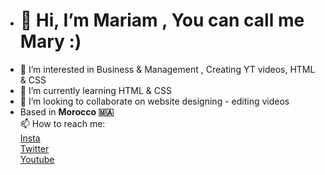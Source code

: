 - <h1>👋 Hi, I’m Mariam , You can call me Mary :)</h1>
- 👀 I’m interested in Business & Management , Creating YT videos,  HTML & CSS 
- 🌱 I’m currently learning HTML & CSS 
- 💞️ I’m looking to collaborate on website designing - editing videos
- Based in <strong>Morocco 🇲🇦 </strong>
  <br> 📫 How to reach me: <br>
<a href="https://www.instagram.com/mariamaizane_official/">Insta</a> <br>
<a href="https://twitter.com/AizaneIrene">Twitter</a> <br> 
<a href="https://rb.gy/xdoctn">Youtube</a> <br>

<!---
Mariam-Aizane19/Mariam-Aizane19 is a ✨ special ✨ repository because its `README.md` (this file) appears on your GitHub profile.
You can click the Preview link to take a look at your changes.
--->
